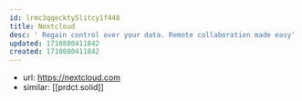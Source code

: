 ```yaml
---
id: lrmc3qqeckty5litcy1f448
title: Nextcloud
desc: ' Regain control over your data. Remote collaboration made easy'
updated: 1710880411842
created: 1710880411842
---
```


- url: https://nextcloud.com
- similar: [[prdct.solid]]